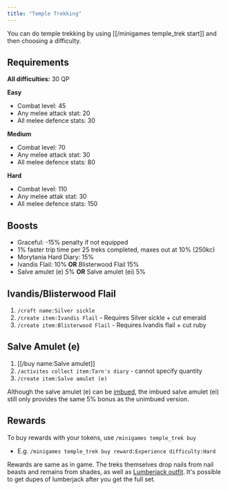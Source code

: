 ```yaml
---
title: "Temple Trekking"
---
```


You can do temple trekking by using [[/minigames temple_trek start]] and then choosing a difficulty.

## Requirements

**All difficulties:** 30 QP

**Easy**

- Combat level: 45
- Any melee attack stat: 20
- All melee defence stats: 30

**Medium**

- Combat level: 70
- Any melee attack stat: 30
- All melee defence stats: 80

**Hard**

- Combat level: 110
- Any melee attak stat: 30
- All melee defence stats: 150

## Boosts

- Graceful: -15% penalty if not equipped
- 1% faster trip time per 25 treks completed, maxes out at 10% (250kc)
- Morytania Hard Diary: 15%
- Ivandis Flail: 10% **OR** Blisterwood Flail 15%
- Salve amulet (e) 5% **OR** Salve amulet (ei) 5%

## **Ivandis/Blisterwood Flail**

1. `/craft name:Silver sickle`
2. `/create item:Ivandis Flail` - Requires Silver sickle + cut emerald
3. `/create item:Blisterwood Flail` - Requires Ivandis flail + cut ruby

## Salve Amulet (e)

1. [[/buy name\:Salve amulet]]
2. `/activites collect item:Tarn's diary` - cannot specify quantity
3. `/create item:Salve amulet (e)`

Although the salve amulet (e) can be [imbued](soul-wars.md#imbueables), the imbued salve amulet (ei) still only provides the same 5% bonus as the unimbued version.

## Rewards

To buy rewards with your tokens, use `/minigames temple_trek buy`

- E.g. `/minigames temple_trek buy reward:Experience difficulty:Hard`

Rewards are same as in game. The treks themselves drop nails from nail beasts and remains from shades, as well as [Lumberjack outfit](https://wiki.oldschool.gg/skills/woodcutting#lumberjack-outfit). It's possible to get dupes of lumberjack after you get the full set.
